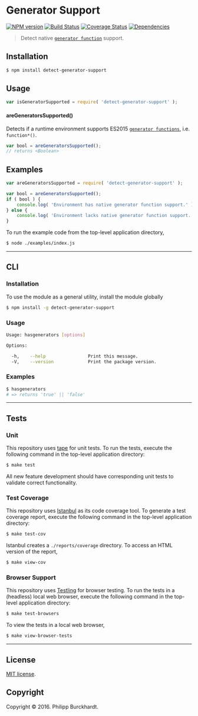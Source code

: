 Generator Support
===
[![NPM version][npm-image]][npm-url] [![Build Status][build-image]][build-url] [![Coverage Status][coverage-image]][coverage-url] [![Dependencies][dependencies-image]][dependencies-url]

> Detect native [`generator function`][generator-function] support.


## Installation

``` bash
$ npm install detect-generator-support
```


## Usage

``` javascript
var isGeneratorSupported = require( 'detect-generator-support' );
```

#### areGeneratorsSupported()

Detects if a runtime environment supports ES2015 [`generator functions`][generator-function], i.e. `function*()`.

``` javascript
var bool = areGeneratorsSupported();
// returns <Boolean>
```


## Examples

``` javascript
var areGeneratorsSupported = require( 'detect-generator-support' );

var bool = areGeneratorsSupported();
if ( bool ) {
	console.log( 'Environment has native generator function support.' );
} else {
	console.log( 'Environment lacks native generator function support.' );
}
```

To run the example code from the top-level application directory,

``` bash
$ node ./examples/index.js
```


---
## CLI

### Installation

To use the module as a general utility, install the module globally

``` bash
$ npm install -g detect-generator-support
```


### Usage

``` bash
Usage: hasgenerators [options]

Options:

  -h,    --help                Print this message.
  -V,    --version             Print the package version.
```


### Examples

``` bash
$ hasgenerators
# => returns 'true' || 'false'
```


---
## Tests

### Unit

This repository uses [tape][tape] for unit tests. To run the tests, execute the following command in the top-level application directory:

``` bash
$ make test
```

All new feature development should have corresponding unit tests to validate correct functionality.


### Test Coverage

This repository uses [Istanbul][istanbul] as its code coverage tool. To generate a test coverage report, execute the following command in the top-level application directory:

``` bash
$ make test-cov
```

Istanbul creates a `./reports/coverage` directory. To access an HTML version of the report,

``` bash
$ make view-cov
```


### Browser Support

This repository uses [Testling][testling] for browser testing. To run the tests in a (headless) local web browser, execute the following command in the top-level application directory:

``` bash
$ make test-browsers
```

To view the tests in a local web browser,

``` bash
$ make view-browser-tests
```

<!-- [![browser support][browsers-image]][browsers-url] -->


---
## License

[MIT license](http://opensource.org/licenses/MIT).


## Copyright

Copyright &copy; 2016. Philipp Burckhardt.


[npm-image]: http://img.shields.io/npm/v/detect-generator-support.svg
[npm-url]: https://npmjs.org/package/detect-generator-support

[build-image]: http://img.shields.io/travis/Planeshifter/detect-generator-support/master.svg
[build-url]: https://travis-ci.org/Planeshifter/detect-generator-support

[coverage-image]: https://img.shields.io/codecov/c/github/Planeshifter/detect-generator-support/master.svg
[coverage-url]: https://codecov.io/github/Planeshifter/detect-generator-support?branch=master

[dependencies-image]: http://img.shields.io/david/Planeshifter/detect-generator-support.svg
[dependencies-url]: https://david-dm.org/Planeshifter/detect-generator-support

[dev-dependencies-image]: http://img.shields.io/david/dev/Planeshifter/detect-generator-support.svg
[dev-dependencies-url]: https://david-dm.org/dev/Planeshifter/detect-generator-support

[github-issues-image]: http://img.shields.io/github/issues/Planeshifter/detect-generator-support.svg
[github-issues-url]: https://github.com/Planeshifter/detect-generator-support/issues

[tape]: https://github.com/substack/tape
[istanbul]: https://github.com/gotwarlost/istanbul
[testling]: https://ci.testling.com

[generator-function]: https://developer.mozilla.org/en-US/docs/Web/JavaScript/Reference/Statements/function*
